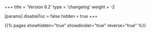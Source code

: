 +++
title = 'Version 8.2'
type = 'changelog'
weight = -2

[params]
  disableToc = false
  hidden = true
+++

{{% pages showhidden="true" showdivider="true" reverse="true" %}}
